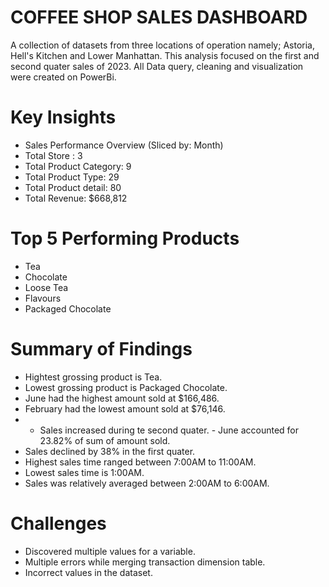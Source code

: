 # COFFEE SHOP SALES DASHBOARD
A collection of datasets from three locations of operation namely; Astoria, Hell's Kitchen and Lower Manhattan. This analysis focused on the first and second quater sales of 2023. All Data query, cleaning and visualization were created on PowerBi. 
# Key Insights
- Sales Performance Overview (Sliced by: Month)
- Total Store : 3
- Total Product Category: 9
- Total Product Type: 29
- Total Product detail: 80
- Total Revenue: $668,812
# Top 5 Performing Products
- Tea 
- Chocolate
- Loose Tea 
- Flavours 
- Packaged Chocolate
# Summary of Findings
- Hightest grossing product is Tea.
- Lowest grossing product is Packaged Chocolate.
- June had the highest amount sold at $166,486.
- February had the lowest amount sold at $76,146.
- - Sales increased during te second quater.
﻿﻿- June accounted for 23.82% of sum of amount sold.
- Sales declined by 38% in the first quater.
- Highest sales time ranged between 7:00AM to 11:00AM.
- Lowest sales time is 1:00AM.
- Sales was relatively averaged between 2:00AM to 6:00AM.
# Challenges
- Discovered multiple values for a variable.
- Multiple errors while merging transaction dimension table.
- Incorrect values in the dataset.
